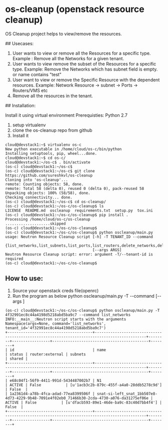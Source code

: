 # os-cleanup (openstack resource cleanup)

OS Cleanup project helps to view/remove the resources.


## Usecases:
1. User wants to view or remove all the Resources for a specific type.
    Example : Remove all the Networks for a given tenant.
2. User wants to view remove the subset of the Resources  for a specific type.
    Example:  Remove the Networks which has subnet field is empty. or name contains "test"
3. User want to view or remove the Specific Resource with the dependent resources.
    Example:  Network Resource -> subnet  -> Ports  -> Routers/VMS etc
4. Remove all the resources in the tenant.



## Installation:

Install it using virtual environment
Prerequisties:  Python 2.7

1. setup virtualenv
2. clone the os-cleanup repo from github
3. Install it


```
cloud@devstack1:~$ virtualenv os-c
New python executable in /home/cloud/os-c/bin/python
Installing setuptools, pip, wheel...done.
cloud@devstack1:~$ cd os-c/
cloud@devstack1:~/os-c$ . bin/activate
(os-c) cloud@devstack1:~/os-c$ 
(os-c) cloud@devstack1:~/os-c$ git clone https://github.com/sureshkvl/os-cleanup
Cloning into 'os-cleanup'...
remote: Counting objects: 58, done.
remote: Total 58 (delta 0), reused 0 (delta 0), pack-reused 58
Unpacking objects: 100% (58/58), done.
Checking connectivity... done.
(os-c) cloud@devstack1:~/os-c$ cd os-cleanup/
(os-c) cloud@devstack1:~/os-c/os-cleanup$ ls
LICENSE  README.md  oscleanup  requirements.txt  setup.py  tox.ini
(os-c) cloud@devstack1:~/os-c/os-cleanup$ pip install .
Processing /home/cloud/os-c/os-cleanup
....................skipped
(os-c) cloud@devstack1:~/os-c/os-cleanup$
(os-c) cloud@devstack1:~/os-c/os-cleanup$ python oscleanup/main.py 
usage: Neutron Resource Cleanup script [-h] -T TENANT_ID --command
                                       {list_networks,list_subnets,list_ports,list_routers,delete_networks,delete_subnets,delete_ports,delete_routers,inspect_networks,purge_networks,inspect_routers,list_servers}
                                       [--args ARGS]
Neutron Resource Cleanup script: error: argument -T/--tenant-id is required
(os-c) cloud@devstack1:~/os-c/os-cleanup$ 

```

## How to use:

1. Source your openstack creds file(openrc)
2. Run the program as below
    python oscleanup/main.py -T <Tenant ID> --command <command> [--args <args>]
```
(os-c) cloud@devstack1:~/os-c/os-cleanup$ python oscleanup/main.py -T 4f32991ec8c44a4198d5218abd5ba9c7 --command list_networks
INFO:__main__:Neutron script starts with the arguments Namespace(args=None, command='list_networks', tenant_id='4f32991ec8c44a4198d5218abd5ba9c7')
+--------------------------------------+---------------------------------------------------------------------------------------------+--------+-----------------+-------------------------------------------+--------+
| id                                   | name                                                                                        | status | router:external | subnets                                   | shared |
+--------------------------------------+---------------------------------------------------------------------------------------------+--------+-----------------+-------------------------------------------+--------+
| e68c04f1-56f9-4411-991d-5434487002b7 | N1                                                                                          | ACTIVE | False           | [u'1acb3c2b-879c-455f-a4a0-28ddb5278c9d'] | False  |
| 1a2361d4-a78b-4fca-adad-77ea8399506f | snat-si-left_snat_1bb507e8-4d73-4229-9b48-7091e4f02eb0_71466b30-2cda-4730-a076-da31275ef06e | ACTIVE | False           | [u'dfacb593-89e1-46de-ba9c-83c40d7bb4f4'] | False  |
+--------------------------------------+---------------------------------------------------------------------------------------------+--------+-----------------+-------------------------------------------+--------+
```




